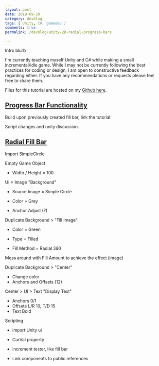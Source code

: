 ```yaml
---
layout: post
date: 2019-09-30
category: devblog
tags: [ Unity, C#, gamedev ]
comments: true
permalink: /devblog/unity-2D-radial-progress-bars

---
```


Intro blurb

I'm currently teaching myself Unity and C# while making a small incremental/idle game. While I may not be currently following the best practices for coding or design, I am open to constructive feedback regarding either. If you have any recommendations or requests please feel free to share them.

Files for this tutorial are hosted on my [Github here](https://github.com/LeeCombs/NezTutorial-FractalPixels/tree/master/Unity_Progress_Bars).

## [Progress Bar Functionality](#progress-bar-functionality)

Build upon previously created fill bar, link the tutorial

Script changes and unity discussion.

## [Radial Fill Bar](#radial-fill-bar)

Import SimpleCircle

Empty Game Object

- Width / Height = 100

UI > Image "Background"

- Source Image = Simple Circle
- Color = Grey

- Anchor Adjust (?)

Duplicate Background > "Fill Image"

- Color = Green

- Type = Filled
- Fill Method = Radial 360

Mess around with Fill Amount to achieve the effect (image)

Duplicate Background > "Center"

- Change color
- Anchors and Offsets (12)

Center > UI > Text "Display Text"

- Anchors 0/1
- Offsets L/R 10, T/D 15
- Text Bold

Scripting

- import Unity ui

- CurVal property
- increment tester, like fill bar
- Link components to public references